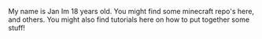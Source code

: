 My name is Jan
Im 18 years old.
You might find some minecraft repo's here, and others. 
You might also find tutorials here on how to put together some stuff!
